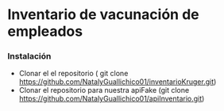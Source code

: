 # Inventario de vacunación de empleados

### Instalación
- Clonar el el repositorio ( git clone https://github.com/NatalyGuallichico01/inventarioKruger.git)
- Clonar el repositorio para nuestra apiFake (git clone https://github.com/NatalyGuallichico01/apiInventario.git)

